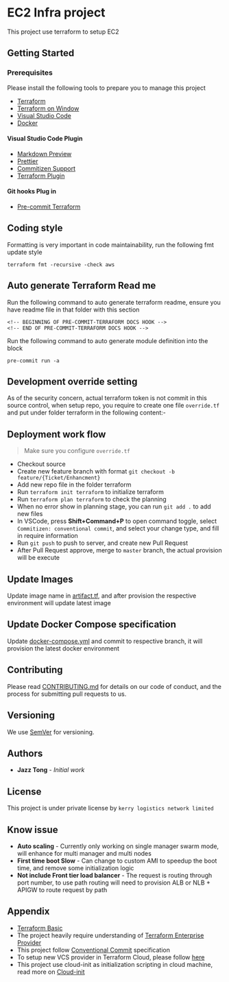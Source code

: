 # EC2 Infra project

This project use terraform to setup EC2

## Getting Started

### Prerequisites

Please install the following tools to prepare you to manage this project

- [Terraform](https://brewinstall.org/install-terraform-on-mac-with-brew/)
- [Terraform on Window](https://computingforgeeks.com/install-and-use-terraform-on-windows/)
- [Visual Studio Code](https://code.visualstudio.com/)
- [Docker](https://docs.docker.com/install/)

#### Visual Studio Code Plugin

- [Markdown Preview](https://marketplace.visualstudio.com/items?itemName=shd101wyy.markdown-preview-enhanced)
- [Prettier](https://marketplace.visualstudio.com/items?itemName=esbenp.prettier-vscode)
- [Commitizen Support](https://marketplace.visualstudio.com/items?itemName=KnisterPeter.vscode-commitizen)
- [Terraform Plugin](https://marketplace.visualstudio.com/items?itemName=mauve.terraform)

#### Git hooks Plug in

- [Pre-commit Terraform](https://github.com/antonbabenko/pre-commit-terraform)

## Coding style

Formatting is very important in code maintainability, run the following fmt update style

```
terraform fmt -recursive -check aws
```

## Auto generate Terraform Read me

Run the following command to auto generate terraform readme, ensure you have readme file in that folder with this section

```
<!-- BEGINNING OF PRE-COMMIT-TERRAFORM DOCS HOOK -->
<!-- END OF PRE-COMMIT-TERRAFORM DOCS HOOK -->
```

Run the following command to auto generate module definition into the block

```
pre-commit run -a
```

## Development override setting

As of the security concern, actual terraform token is not commit in this source control, when setup repo, you require to create one file `override.tf` and put under folder terraform in the following content:-

## Deployment work flow

> Make sure you configure `override.tf`

- Checkout source
- Create new feature branch with format `git checkout -b feature/{Ticket/Enhancment}`
- Add new repo file in the folder terraform
- Run `terraform init terraform` to initialize terraform
- Run `terraform plan terraform` to check the planning
- When no error show in planning stage, you can run `git add .` to add new files
- In VSCode, press **Shift+Command+P** to open command toggle, select `Commitizen: conventional commit`, and select your change type, and fill in require information
- Run `git push` to push to server, and create new Pull Request
- After Pull Request approve, merge to `master` branch, the actual provision will be execute

## Update Images

Update image name in [artifact.tf](main/artifact.tf), and after provision the respective environment will update latest image

## Update Docker Compose specification

Update [docker-compose.yml](docker-compose.yml) and commit to respective branch, it will provision the latest docker environment

## Contributing

Please read [CONTRIBUTING.md](https://gist.github.com/PurpleBooth/b24679402957c63ec426) for details on our code of conduct, and the process for submitting pull requests to us.

## Versioning

We use [SemVer](http://semver.org/) for versioning.

## Authors

- **Jazz Tong** - _Initial work_

## License

This project is under private license by `kerry logistics network limited`

## Know issue

- **Auto scaling** - Currently only working on single manager swarm mode, will enhance for multi manager and multi nodes
- **First time boot Slow** - Can change to custom AMI to speedup the boot time, and remove some initialization logic
- **Not include Front tier load balancer** - The request is routing through port number, to use path routing will need to provision ALB or NLB + APIGW to route request by path

## Appendix

- [Terraform Basic](https://www.terraform.io/intro/index.html)
- The project heavily require understanding of [Terraform Enterprise Provider](https://www.terraform.io/docs/providers/tfe/index.html)
- This project follow [Conventional Commit](https://www.conventionalcommits.org/en/v1.0.0/) specification
- To setup new VCS provider in Terraform Cloud, please follow [here](https://www.terraform.io/docs/cloud/vcs/bitbucket-cloud.html)
- This project use cloud-init as initialization scripting in cloud machine, read more on [Cloud-init](https://cloudinit.readthedocs.io/en/latest/)
